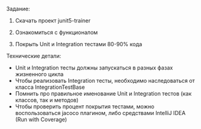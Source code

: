 Задание:
1. Скачать проект junit5-trainer

2. Ознакомиться с функционалом

3. Покрыть Unit и Integration тестами 80-90% кода

Технические детали:

- Unit и Integration тесты должны запускаться в разных фазах жизненного цикла
- Чтобы реализовать Integration тесты, необходимо наследоваться от класса IntegrationTestBase
- Помнить про правильное именование Unit и Integration тестов (как классов, так и методов)
- Чтобы проверить процент покрытия тестами, можно воспользоваться jacoco плагином, либо средствами IntelliJ IDEA (Run with Coverage)